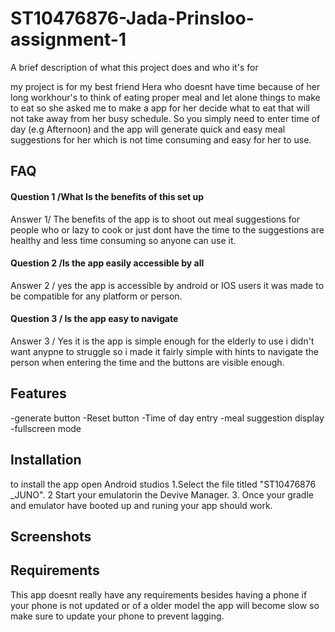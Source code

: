 # ST10476876-Jada-Prinsloo-assignment-1
A brief description of what this project does and who it's for

my project is for my best friend Hera who doesnt have time because of her long workhour's to think of eating proper meal and let alone things to make to eat so she asked me to make a app for her decide what to eat that will not take away from her busy schedule. So you simply need to enter time of day (e.g Afternoon) and the app will generate quick and easy meal suggestions for her which  is not time consuming and easy for her to use.
## FAQ

#### Question 1 /What Is the benefits of this set up  

Answer 1/ The benefits of the app is to shoot out meal suggestions for people who or lazy to cook or just dont have the time to the suggestions are healthy and less time consuming so anyone can use it.

#### Question 2 /Is the app easily accessible by all

Answer 2 / yes the app is accessible by android or IOS users it was made to be compatible for any platform or person. 

#### Question 3 / Is the app easy to navigate

Answer 3 / Yes it is the app is simple enough for the elderly to use i didn't want anypne to struggle so i made it fairly simple with hints to navigate the person when entering the time and the buttons are visible enough.
## Features

-generate button
-Reset button
-Time of day entry
-meal suggestion display
-fullscreen mode
## Installation

to install the app open Android studios
1.Select the file titled "ST10476876 _JUNO".
2 Start your emulatorin the Devive Manager.
3. Once your gradle and emulator have booted up and runing your app should work.

    
## Screenshots




## Requirements
This app doesnt really have any requirements besides having a phone if your phone is not updated or of a older model the app will become slow so make sure to update your phone to prevent lagging.

